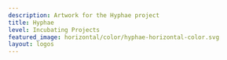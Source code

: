 ```yaml
---
description: Artwork for the Hyphae project
title: Hyphae 
level: Incubating Projects
featured_image: horizontal/color/hyphae-horizontal-color.svg 
layout: logos
---
```

